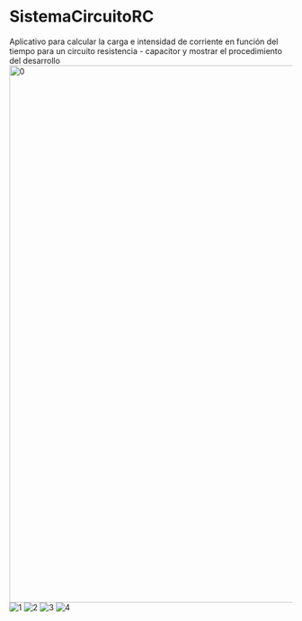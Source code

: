 # SistemaCircuitoRC
Aplicativo para calcular la carga e intensidad de corriente en función del tiempo para un circuito resistencia - capacitor y mostrar el procedimiento del desarrollo
<img width="955" alt="0" src="https://user-images.githubusercontent.com/85837821/195521671-c82ece7e-8e75-42a4-bfc2-ef0b391a3b34.png">
![1](https://user-images.githubusercontent.com/85837821/195521677-5b016591-cd9a-4995-a19f-285e42a661e5.png)
![2](https://user-images.githubusercontent.com/85837821/195521680-702bf0cf-4a56-4613-a840-2ccf5375d7b5.png)
![3](https://user-images.githubusercontent.com/85837821/195521682-19a81182-102f-4123-913f-4ebc066a90f1.png)
![4](https://user-images.githubusercontent.com/85837821/195521684-1cb4c298-5e70-43e5-9637-45f4a4e9a2f6.png)
